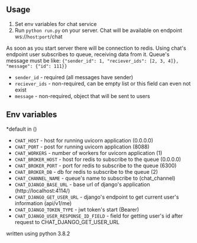## Usage

1. Set env variables for chat service
2. Run `python run.py` on your server. Chat will be available on endpoint ws://`host`:`port`/chat

As soon as you start server there will be connection to redis.
Using chat's endpoint user subscribes to queue, receiving data from it.
Queue's message must be like:
`{"sender_id": 1, "reciever_ids": [2, 3, 4]}, "message": {"id": 111}}`
- `sender_id` - required (all messages have sender)
- `reciever_ids` - non-required, can be empty list or this field can even not exist
- `message` - non-required, object that will be sent to users


## Env variables
*default in ()
- `CHAT_HOST` - host for running uvicorn application (0.0.0.0)
- `CHAT_PORT` - post for running uvicorn application (8088)
- `CHAT_WORKERS` - number of workers for uvicorn application (1)
- `CHAT_BROKER_HOST` - host for redis to subscribe to the queue (0.0.0.0)
- `CHAT_BROKER_PORT` - port for redis to subscribe to the queue (6300)
- `CHAT_BROKER_DB` - db for redis to subscribe to the queue (2)
- `CHAT_CHANNEL_NAME` - queue's name to subscribe to (chat_channel)
- `CHAT_DJANGO_BASE_URL` - base url of django's application (http://localhost:4114/)
- `CHAT_DJANGO_GET_USER_URL` - django's endpoint to get current user's information (api/v1/me)
- `CHAT_DJANGO_TOKEN_TYPE` - jwt token's start (Bearer) 
- `CHAT_DJANGO_USER_RESPONSE_ID_FIELD` - field for getting user's id after request to CHAT_DJANGO_GET_USER_URL

written using python 3.8.2
